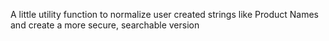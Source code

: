 A little utility function to normalize user created strings like Product Names and create a more secure, searchable version
